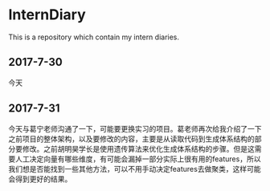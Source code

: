 # InternDiary
This is a repository which contain my intern diaries.

## 2017-7-30

今天

## 2017-7-31

今天与葛宁老师沟通了一下，可能要更换实习的项目。葛老师再次给我介绍了一下之前项目的整体架构，以及要修改的内容，主要是从读取代码到生成体系结构的部分要修改。之前胡明昊学长是使用遗传算法来优化生成体系结构的步骤。但是这需要人工决定向量有哪些维度，有可能会漏掉一部分实际上很有用的features，所以我们想是否能找到一些其他方法，可以不用手动决定features去做聚类，这样可能会得到更好的结果。